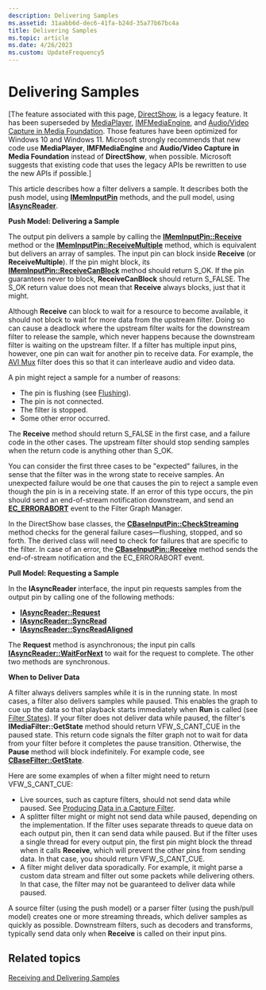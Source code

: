```yaml
---
description: Delivering Samples
ms.assetid: 31aabb6d-dec6-41fa-b24d-35a77b67bc4a
title: Delivering Samples
ms.topic: article
ms.date: 4/26/2023
ms.custom: UpdateFrequency5
---
```


# Delivering Samples

\[The feature associated with this page, [DirectShow](/windows/win32/directshow/directshow), is a legacy feature. It has been superseded by [MediaPlayer](/uwp/api/Windows.Media.Playback.MediaPlayer), [IMFMediaEngine](/windows/win32/api/mfmediaengine/nn-mfmediaengine-imfmediaengine), and [Audio/Video Capture in Media Foundation](windows/win32/medfound/audio-video-capture-in-media-foundation). Those features have been optimized for Windows 10 and Windows 11. Microsoft strongly recommends that new code use **MediaPlayer**, **IMFMediaEngine** and **Audio/Video Capture in Media Foundation** instead of **DirectShow**, when possible. Microsoft suggests that existing code that uses the legacy APIs be rewritten to use the new APIs if possible.\]

This article describes how a filter delivers a sample. It describes both the push model, using [**IMemInputPin**](/windows/desktop/api/Strmif/nn-strmif-imeminputpin) methods, and the pull model, using [**IAsyncReader**](/windows/desktop/api/Strmif/nn-strmif-iasyncreader).

**Push Model: Delivering a Sample**

The output pin delivers a sample by calling the [**IMemInputPin::Receive**](/windows/desktop/api/Strmif/nf-strmif-imeminputpin-receive) method or the [**IMemInputPin::ReceiveMultiple**](/windows/desktop/api/Strmif/nf-strmif-imeminputpin-receivemultiple) method, which is equivalent but delivers an array of samples. The input pin can block inside **Receive** (or **ReceiveMultiple**). If the pin might block, its [**IMemInputPin::ReceiveCanBlock**](/windows/desktop/api/Strmif/nf-strmif-imeminputpin-receivecanblock) method should return S\_OK. If the pin guarantees never to block, **ReceiveCanBlock** should return S\_FALSE. The S\_OK return value does not mean that **Receive** always blocks, just that it might.

Although **Receive** can block to wait for a resource to become available, it should not block to wait for more data from the upstream filter. Doing so can cause a deadlock where the upstream filter waits for the downstream filter to release the sample, which never happens because the downstream filter is waiting on the upstream filter. If a filter has multiple input pins, however, one pin can wait for another pin to receive data. For example, the [AVI Mux](avi-mux-filter.md) filter does this so that it can interleave audio and video data.

A pin might reject a sample for a number of reasons:

-   The pin is flushing (see [Flushing](flushing.md)).
-   The pin is not connected.
-   The filter is stopped.
-   Some other error occurred.

The **Receive** method should return S\_FALSE in the first case, and a failure code in the other cases. The upstream filter should stop sending samples when the return code is anything other than S\_OK.

You can consider the first three cases to be "expected" failures, in the sense that the filter was in the wrong state to receive samples. An unexpected failure would be one that causes the pin to reject a sample even though the pin is in a receiving state. If an error of this type occurs, the pin should send an end-of-stream notification downstream, and send an [**EC\_ERRORABORT**](ec-errorabort.md) event to the Filter Graph Manager.

In the DirectShow base classes, the [**CBaseInputPin::CheckStreaming**](cbaseinputpin-checkstreaming.md) method checks for the general failure cases—flushing, stopped, and so forth. The derived class will need to check for failures that are specific to the filter. In case of an error, the [**CBaseInputPin::Receive**](cbaseinputpin-receive.md) method sends the end-of-stream notification and the EC\_ERRORABORT event.

**Pull Model: Requesting a Sample**

In the **IAsyncReader** interface, the input pin requests samples from the output pin by calling one of the following methods:

-   [**IAsyncReader::Request**](/windows/desktop/api/Strmif/nf-strmif-iasyncreader-request)
-   [**IAsyncReader::SyncRead**](/windows/desktop/api/Strmif/nf-strmif-iasyncreader-syncread)
-   [**IAsyncReader::SyncReadAligned**](/windows/desktop/api/Strmif/nf-strmif-iasyncreader-syncreadaligned)

The **Request** method is asynchronous; the input pin calls [**IAsyncReader::WaitForNext**](/windows/desktop/api/Strmif/nf-strmif-iasyncreader-waitfornext) to wait for the request to complete. The other two methods are synchronous.

**When to Deliver Data**

A filter always delivers samples while it is in the running state. In most cases, a filter also delivers samples while paused. This enables the graph to cue up the data so that playback starts immediately when **Run** is called (see [Filter States](filter-states.md)). If your filter does not deliver data while paused, the filter's **IMediaFilter::GetState** method should return VFW\_S\_CANT\_CUE in the paused state. This return code signals the filter graph not to wait for data from your filter before it completes the pause transition. Otherwise, the **Pause** method will block indefinitely. For example code, see [**CBaseFilter::GetState**](cbasefilter-getstate.md).

Here are some examples of when a filter might need to return VFW\_S\_CANT\_CUE:

-   Live sources, such as capture filters, should not send data while paused. See [Producing Data in a Capture Filter](producing-data-in-a-capture-filter.md).
-   A splitter filter might or might not send data while paused, depending on the implementation. If the filter uses separate threads to queue data on each output pin, then it can send data while paused. But if the filter uses a single thread for every output pin, the first pin might block the thread when it calls **Receive**, which will prevent the other pins from sending data. In that case, you should return VFW\_S\_CANT\_CUE.
-   A filter might deliver data sporadically. For example, it might parse a custom data stream and filter out some packets while delivering others. In that case, the filter may not be guaranteed to deliver data while paused.

A source filter (using the push model) or a parser filter (using the push/pull model) creates one or more streaming threads, which deliver samples as quickly as possible. Downstream filters, such as decoders and transforms, typically send data only when **Receive** is called on their input pins.

## Related topics

<dl> <dt>

[Receiving and Delivering Samples](receiving-and-delivering-samples.md)
</dt> </dl>

 

 



